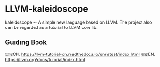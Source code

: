 # LLVM-kaleidoscope
kaleidoscope -- A simple new language based on LLVM. The project also can be regarded as a tutorial to LLVM core lib.
## Guiding Book
🇨🇳CN: https://llvm-tutorial-cn.readthedocs.io/en/latest/index.html
🇬🇧EN: https://llvm.org/docs/tutorial/index.html
